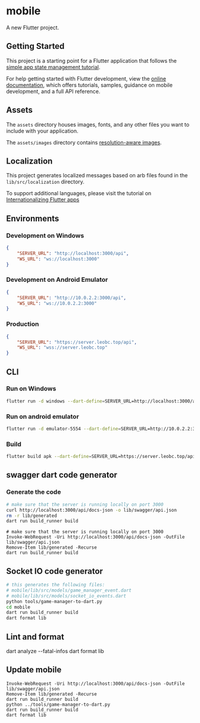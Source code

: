 # mobile

A new Flutter project.

## Getting Started

This project is a starting point for a Flutter application that follows the
[simple app state management
tutorial](https://flutter.dev/docs/development/data-and-backend/state-mgmt/simple).

For help getting started with Flutter development, view the
[online documentation](https://flutter.dev/docs), which offers tutorials,
samples, guidance on mobile development, and a full API reference.

## Assets

The `assets` directory houses images, fonts, and any other files you want to
include with your application.

The `assets/images` directory contains [resolution-aware
images](https://flutter.dev/docs/development/ui/assets-and-images#resolution-aware).

## Localization

This project generates localized messages based on arb files found in
the `lib/src/localization` directory.

To support additional languages, please visit the tutorial on
[Internationalizing Flutter
apps](https://flutter.dev/docs/development/accessibility-and-localization/internationalization)

## Environments

### Development on Windows

```json
{
    "SERVER_URL": "http://localhost:3000/api",
    "WS_URL": "ws://localhost:3000"
}
```

### Development on Android Emulator

```json
{
    "SERVER_URL": "http://10.0.2.2:3000/api",
    "WS_URL": "ws://10.0.2.2:3000"
}
```

### Production

```json
{
    "SERVER_URL": "https://server.leobc.top/api",
    "WS_URL": "wss://server.leobc.top"
}
```

## CLI

### Run on Windows

```bash
flutter run -d windows --dart-define=SERVER_URL=http://localhost:3000/api --dart-define=WS_URL=ws://localhost:3000
```

### Run on android emulator

```bash
flutter run -d emulator-5554 --dart-define=SERVER_URL=http://10.0.2.2:3000/api --dart-define=WS_URL=ws://10.0.2.2:3000
```

### Build

```bash
flutter build apk --dart-define=SERVER_URL=https://server.leobc.top/api --dart-define=WS_URL=wss://server.leobc.top
```

## swagger dart code generator

### Generate the code

```bash
# make sure that the server is running locally on port 3000
curl http://localhost:3000/api/docs-json -o lib/swagger/api.json
rm -r lib/generated
dart run build_runner build
```

```pwsh
# make sure that the server is running locally on port 3000
Invoke-WebRequest -Uri http://localhost:3000/api/docs-json -OutFile lib/swagger/api.json
Remove-Item lib/generated -Recurse
dart run build_runner build
```

## Socket IO code generator

```sh
# this generates the following files:
# mobile/lib/src/models/game_manager_event.dart
# mobile/lib/src/models/socket_io_events.dart
python tools/game-manager-to-dart.py
cd mobile
dart run build_runner build
dart format lib
```

## Lint and format

dart analyze --fatal-infos
dart format lib

## Update mobile

```pwsh
Invoke-WebRequest -Uri http://localhost:3000/api/docs-json -OutFile lib/swagger/api.json
Remove-Item lib/generated -Recurse
dart run build_runner build
python ../tools/game-manager-to-dart.py
dart run build_runner build
dart format lib
```
